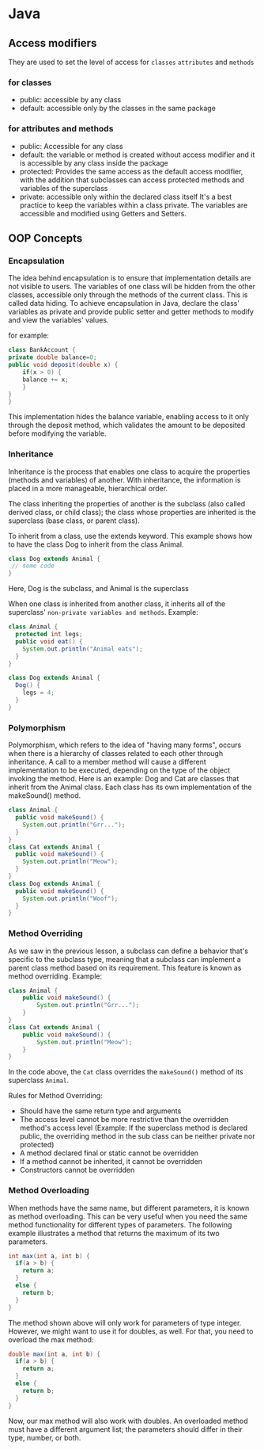 # Java

## Access modifiers

They are used to set the level of access for `classes` `attributes` and `methods`

### for classes

* public: accessible by any class
* default: accessible only by the classes in the same package

### for attributes and methods

* public: Accessible for any class
* default: the variable or method is created without access modifier and it is accessible by any class inside the package
* protected: Provides the same access as the default access modifier, with the addition that subclasses can access protected methods and variables of the superclass
* private: accessible only within the declared class itself
It's a best practice to keep the variables within a class private. The variables are accessible and modified using Getters and Setters.

## OOP Concepts

### Encapsulation

The idea behind encapsulation is to ensure that implementation details are not visible to users. The variables of one class will be hidden from the other classes, accessible only through the methods of the current class. This is called data hiding.
To achieve encapsulation in Java, declare the class' variables as private and provide public setter and getter methods to modify and view the variables' values.

for example:

```java
class BankAccount {
private double balance=0;
public void deposit(double x) {
    if(x > 0) {
    balance += x;
    }
}
}
```

This implementation hides the balance variable, enabling access to it only through the deposit method, which validates the amount to be deposited before modifying the variable.

### Inheritance

Inheritance is the process that enables one class to acquire the properties (methods and variables) of another. With inheritance, the information is placed in a more manageable, hierarchical order.

The class inheriting the properties of another is the subclass (also called derived class, or child class); the class whose properties are inherited is the superclass (base class, or parent class).

To inherit from a class, use the extends keyword.
This example shows how to have the class Dog to inherit from the class Animal.

```java
class Dog extends Animal {
 // some code
}
```

Here, Dog is the subclass, and Animal is the superclass

When one class is inherited from another class, it inherits all of the superclass' `non-private variables and methods`.
Example:

```java
class Animal {
  protected int legs;
  public void eat() {
    System.out.println("Animal eats");
  }
}

class Dog extends Animal {
  Dog() {
    legs = 4;
  }
}
```

### Polymorphism

Polymorphism, which refers to the idea of "having many forms", occurs when there is a hierarchy of classes related to each other through inheritance.
A call to a member method will cause a different implementation to be executed, depending on the type of the object invoking the method.
Here is an example: Dog and Cat are classes that inherit from the Animal class. Each class has its own implementation of the makeSound() method.

```java
class Animal {
  public void makeSound() {
    System.out.println("Grr...");
  }
}
class Cat extends Animal {
  public void makeSound() {
    System.out.println("Meow");
  }
}
class Dog extends Animal {
  public void makeSound() {
    System.out.println("Woof");
  }
}
```

### Method Overriding

As we saw in the previous lesson, a subclass can define a behavior that's specific to the subclass type, meaning that a subclass can implement a parent class method based on its requirement.
This feature is known as method overriding.
Example:

```java
class Animal {
    public void makeSound() {
        System.out.println("Grr...");
    }
}
class Cat extends Animal {
    public void makeSound() {
        System.out.println("Meow");
    }
}
```

In the code above, the `Cat` class overrides the `makeSound()` method of its superclass `Animal`.

Rules for Method Overriding:

* Should have the same return type and arguments
* The access level cannot be more restrictive than the overridden method's access level (Example: If the superclass method is declared public, the overriding method in the sub class can be neither private nor protected)
* A method declared final or static cannot be overridden
* If a method cannot be inherited, it cannot be overridden
* Constructors cannot be overridden

### Method Overloading

When methods have the same name, but different parameters, it is known as method overloading.
This can be very useful when you need the same method functionality for different types of parameters.
The following example illustrates a method that returns the maximum of its two parameters.

```java
int max(int a, int b) {
  if(a > b) {
    return a;
  }
  else {
    return b;
  }
}
```

The method shown above will only work for parameters of type integer.
However, we might want to use it for doubles, as well. For that, you need to overload the max method:

```java
double max(int a, int b) {
  if(a > b) {
    return a;
  }
  else {
    return b;
  }
}
```

Now, our max method will also work with doubles.
An overloaded method must have a different argument list; the parameters should differ in their type, number, or both.
